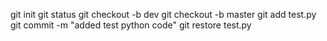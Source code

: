 git init
git status
git checkout -b dev
git checkout -b master
git add test.py
git commit -m "added test python code"
git restore test.py
